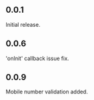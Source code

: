## 0.0.1

Initial release.

## 0.0.6

'onInit' callback issue fix.

## 0.0.9

Mobile number validation added.

